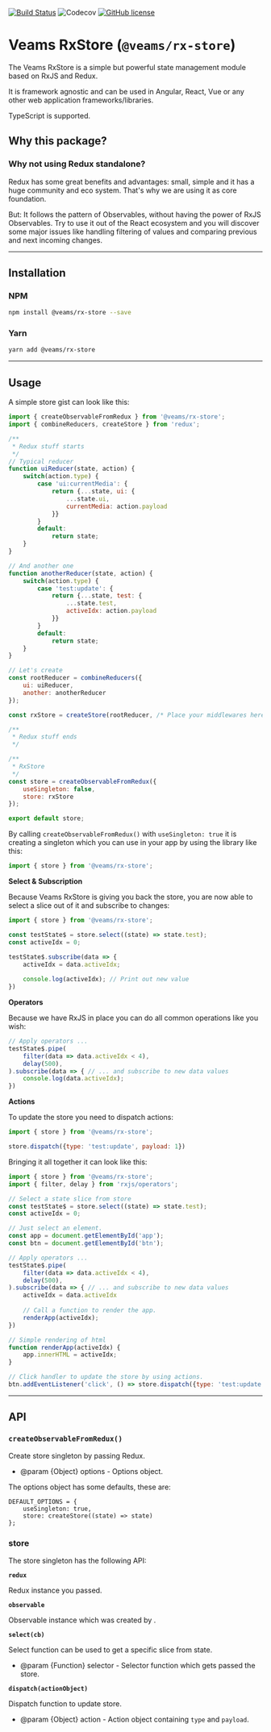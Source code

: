 [![Build Status](https://travis-ci.com/Veams/rx-store.svg?branch=master)](https://travis-ci.com/Veams/rx-store) ![Codecov](https://img.shields.io/codecov/c/github/veams/rx-store) [![GitHub license](https://img.shields.io/github/license/Veams/rx-store)](https://github.com/Veams/rx-store/blob/master/LICENSE)

# Veams RxStore (`@veams/rx-store`)

The Veams RxStore is a simple but powerful state management module based on RxJS and Redux.

It is framework agnostic and can be used in Angular, React, Vue or any other web application frameworks/libraries. 

TypeScript is supported. 

## Why this package?

### Why not using Redux standalone?

Redux has some great benefits and advantages: small, simple and it has a huge community and eco system. That's why we are using it as core foundation.

But: It follows the pattern of Observables, without having the power of RxJS Observables. Try to use it out of the React ecosystem and you will discover some major issues like handling filtering of values and comparing previous and next incoming changes. 

-------------------
 
## Installation

### NPM

``` bash 
npm install @veams/rx-store --save
```

### Yarn 

``` bash 
yarn add @veams/rx-store
```

--------------------

## Usage

A simple store gist can look like this: 

``` js
import { createObservableFromRedux } from '@veams/rx-store';
import { combineReducers, createStore } from 'redux';

/** 
 * Redux stuff starts
 */
// Typical reducer
function uiReducer(state, action) {
    switch(action.type) {
        case 'ui:currentMedia': {
            return {...state, ui: {
                ...state.ui,
                currentMedia: action.payload
            }}
        }
        default: 
            return state;
    }
}

// And another one
function anotherReducer(state, action) {
    switch(action.type) {
        case 'test:update': {
            return {...state, test: {
                ...state.test,
                activeIdx: action.payload
            }}
        }
        default: 
            return state;
    }
}

// Let's create 
const rootReducer = combineReducers({
	ui: uiReducer,
	another: anotherReducer
});

const rxStore = createStore(rootReducer, /* Place your middlewares here */)

/** 
 * Redux stuff ends
 */

/** 
 * RxStore
 */
const store = createObservableFromRedux({
    useSingleton: false,
    store: rxStore
});

export default store;

```

By calling `createObservableFromRedux()` with `useSingleton: true` it is creating a singleton which you can use in your app by using the library like this: 

``` js
import { store } from '@veams/rx-store';
``` 

**Select & Subscription**

Because Veams RxStore is giving you back the store, you are now able to select a slice out of it and subscribe to changes: 

``` js 
import { store } from '@veams/rx-store';

const testState$ = store.select((state) => state.test);
const activeIdx = 0;

testState$.subscribe(data => {
    activeIdx = data.activeIdx;
    
    console.log(activeIdx); // Print out new value 
})
```

**Operators**

Because we have RxJS in place you can do all common operations like you wish: 

``` js 
// Apply operators ... 
testState$.pipe(
    filter(data => data.activeIdx < 4),
    delay(500),
).subscribe(data => { // ... and subscribe to new data values
    console.log(data.activeIdx);
})
```

**Actions**

To update the store you need to dispatch actions: 

``` js 
import { store } from '@veams/rx-store';

store.dispatch({type: 'test:update', payload: 1})
```

Bringing it all together it can look like this: 

``` js 
import { store } from '@veams/rx-store';
import { filter, delay } from 'rxjs/operators';

// Select a state slice from store
const testState$ = store.select((state) => state.test);
const activeIdx = 0;

// Just select an element.
const app = document.getElementById('app');
const btn = document.getElementById('btn');

// Apply operators ... 
testState$.pipe(
    filter(data => data.activeIdx < 4),
    delay(500),
).subscribe(data => { // ... and subscribe to new data values
    activeIdx = data.activeIdx
    
    // Call a function to render the app.
    renderApp(activeIdx);
})

// Simple rendering of html
function renderApp(activeIdx) {
    app.innerHTML = activeIdx;
}

// Click handler to update the store by using actions.
btn.addEventListener('click', () => store.dispatch({type: 'test:update', payload: activeIdx + 1}))
```

------------------------------

## API

### `createObservableFromRedux()`

Create store singleton by passing Redux.

* @param {Object} options - Options object.

The options object has some defaults, these are: 

``` 
DEFAULT_OPTIONS = {
	useSingleton: true,
    store: createStore((state) => state)
};
```

### store 

The store singleton has the following API: 

**`redux`**

Redux instance you passed.

**`observable`**

Observable instance which was created by .

**`select(cb)`**

Select function can be used to get a specific slice from state.

* @param {Function} selector - Selector function which gets passed the store.

**`dispatch(actionObject)`**

Dispatch function to update store.

* @param {Object} action - Action object containing `type` and `payload`.
